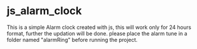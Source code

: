 # js_alarm_clock
This is a simple Alarm clock created with js, this will work only for 24 hours format, further the updation will be done.
please place the alarm tune in a folder named "alarmRing" before running the project.
